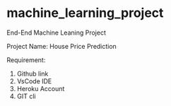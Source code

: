 # machine_learning_project
End-End Machine Leaning Project

Project Name: House Price Prediction

Requirement:
1. Github link
2. VsCode IDE
3. Heroku Account
4. GIT cli